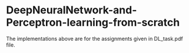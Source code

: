 # DeepNeuralNetwork-and-Perceptron-learning-from-scratch
The implementations above are for the assignments given in DL_task.pdf file.
